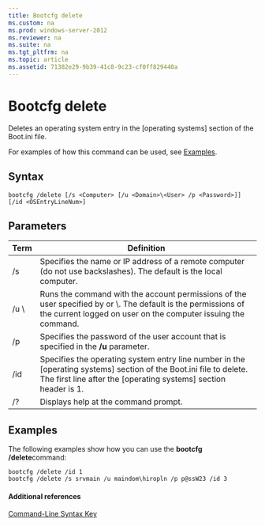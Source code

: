 ```yaml
---
title: Bootcfg delete
ms.custom: na
ms.prod: windows-server-2012
ms.reviewer: na
ms.suite: na
ms.tgt_pltfrm: na
ms.topic: article
ms.assetid: 71382e29-9b39-41c8-9c23-cf0ff829440a
---
```

# Bootcfg delete
Deletes an operating system entry in the \[operating systems\] section of the Boot.ini file.

For examples of how this command can be used, see [Examples](#BKMK_examples).

## Syntax

```
bootcfg /delete [/s <Computer> [/u <Domain>\<User> /p <Password>]] [/id <OSEntryLineNum>]
```

## Parameters

|Term|Definition|
|--------|--------------|
|\/s <Computer>|Specifies the name or IP address of a remote computer \(do not use backslashes\). The default is the local computer.|
|\/u <Domain>\\<User>|Runs the command with the account permissions of the user specified by <User>or <Domain>\\<User>. The default is the permissions of the current logged on user on the computer issuing the command.|
|\/p <Password>|Specifies the password of the user account that is specified in the **\/u** parameter.|
|\/id <OSEntryLineNum>|Specifies the operating system entry line number in the \[operating systems\] section of the Boot.ini file to delete. The first line after the \[operating systems\] section header is 1.|
|\/?|Displays help at the command prompt.|

## <a name="BKMK_examples"></a>Examples
The following examples show how you can use the **bootcfg \/delete**command:

```
bootcfg /delete /id 1
bootcfg /delete /s srvmain /u maindom\hiropln /p p@ssW23 /id 3
```

#### Additional references
[Command-Line Syntax Key](Command-Line-Syntax-Key.md)


